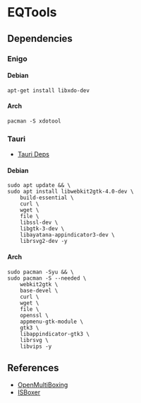 # EQTools


## Dependencies

### Enigo

#### Debian

```shell
apt-get install libxdo-dev
```

#### Arch

```shell
pacman -S xdotool
```

### Tauri

- [Tauri Deps](https://tauri.app/v1/guides/getting-started/prerequisites)

#### Debian

```shell
sudo apt update && \
sudo apt install libwebkit2gtk-4.0-dev \
    build-essential \
    curl \
    wget \
    file \
    libssl-dev \
    libgtk-3-dev \
    libayatana-appindicator3-dev \
    librsvg2-dev -y
```

#### Arch

```shell
sudo pacman -Syu && \
sudo pacman -S --needed \
    webkit2gtk \
    base-devel \
    curl \
    wget \
    file \
    openssl \
    appmenu-gtk-module \
    gtk3 \
    libappindicator-gtk3 \
    librsvg \
    libvips -y
```

## References

- [OpenMultiBoxing](https://openmultiboxing.org/)
- [ISBoxer](https://isboxer.com/)